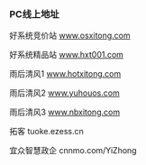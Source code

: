 ### PC线上地址   

好系统竞价站  www.osxitong.com

好系统精品站  www.hxt001.com

雨后清风1  www.hotxitong.com

雨后清风2  www.yuhouos.com

雨后清风3  www.nbxitong.com

拓客 tuoke.ezess.cn   

宜众智慧政企 cnnmo.com/YiZhong 

